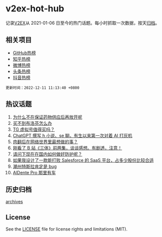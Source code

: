 # v2ex-hot-hub

 记录[V2EX](https://www.v2ex.com/)从 2021-01-06 日至今的热门话题。每小时抓取一次数据，按天[归档](archives)。
 
 ## 相关项目

- [GitHub热榜](https://github.com/snaildev/github-hot-hub)
- [知乎热榜](https://github.com/snaildev/zhihu-hot-hub)
- [微博热榜](https://github.com/snaildev/weibo-hot-hub)
- [头条热榜](https://github.com/snaildev/toutiao-hot-hub)
- [抖音热榜](https://github.com/snaildev/douyin-hot-hub)


 `更新时间：2022-12-11 11:13:40 +0800`

## 热议话题

1. [为什么不在保证药物供应后再放开呢](https://www.v2ex.com/t/901531)
1. [买不到布洛芬怎么办](https://www.v2ex.com/t/901507)
1. [TG 虚拟号值得买吗？](https://www.v2ex.com/t/901581)
1. [ChatGPT 撰写 h 小说、se 聊。有生以来第一次对着 AI 打灰机](https://www.v2ex.com/t/901653)
1. [肉翻后在网络世界里最想做的事？](https://www.v2ex.com/t/901626)
1. [刚看了 B 站《三体》前两集，谈谈感想。有剧透，注意！](https://www.v2ex.com/t/901528)
1. [请问下现在在国内如何做好防护呢？](https://www.v2ex.com/t/901551)
1. [如果我设计了一款能打败 Salesforce 的 SaaS 平台，占多少股份比较合适](https://www.v2ex.com/t/901529)
1. [潮州特斯拉肯定是 bug](https://www.v2ex.com/t/901595)
1. [AlDente Pro 那里有车](https://www.v2ex.com/t/901505)

## 历史归档

[archives](archives)

## License

See the [LICENSE](LICENSE) file for license rights and limitations (MIT).
